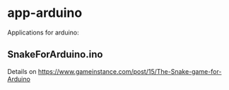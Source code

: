 # app-arduino
Applications for arduino:

## SnakeForArduino.ino
Details on https://www.gameinstance.com/post/15/The-Snake-game-for-Arduino
